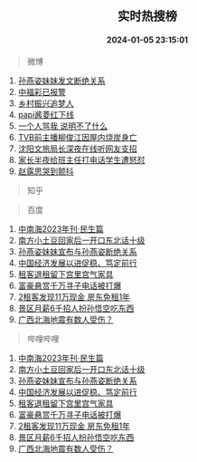 <div align="center"><h2>实时热搜榜</h2><h4>2024-01-05 23:15:01</h4></div>

> 微博  

1. [孙燕姿妹妹发文断绝关系](https://s.weibo.com/weibo?q=%23%E5%AD%99%E7%87%95%E5%A7%BF%E5%A6%B9%E5%A6%B9%E5%8F%91%E6%96%87%E6%96%AD%E7%BB%9D%E5%85%B3%E7%B3%BB%23&t=31&band_rank=1&Refer=top)<br />
2. [中福彩已报警](https://s.weibo.com/weibo?q=%23%E4%B8%AD%E7%A6%8F%E5%BD%A9%E5%B7%B2%E6%8A%A5%E8%AD%A6%23&t=31&band_rank=2&Refer=top)<br />
3. [乡村振兴追梦人](https://s.weibo.com/weibo?q=%23%E4%B9%A1%E6%9D%91%E6%8C%AF%E5%85%B4%E8%BF%BD%E6%A2%A6%E4%BA%BA%23&t=31&band_rank=3&Refer=top)<br />
4. [papi酱菱红下线](https://s.weibo.com/weibo?q=%23papi%E9%85%B1%E8%8F%B1%E7%BA%A2%E4%B8%8B%E7%BA%BF%23&t=31&band_rank=4&Refer=top)<br />
5. [一个人骂我 说明不了什么](https://s.weibo.com/weibo?q=%E4%B8%80%E4%B8%AA%E4%BA%BA%E9%AA%82%E6%88%91%20%E8%AF%B4%E6%98%8E%E4%B8%8D%E4%BA%86%E4%BB%80%E4%B9%88&t=31&band_rank=5&Refer=top)<br />
6. [TVB前主播柳俊江因屋内烧炭身亡](https://s.weibo.com/weibo?q=%23TVB%E5%89%8D%E4%B8%BB%E6%92%AD%E6%9F%B3%E4%BF%8A%E6%B1%9F%E5%9B%A0%E5%B1%8B%E5%86%85%E7%83%A7%E7%82%AD%E8%BA%AB%E4%BA%A1%23&t=31&band_rank=6&Refer=top)<br />
7. [沈阳文旅局长深夜在线听网友支招](https://s.weibo.com/weibo?q=%23%E6%B2%88%E9%98%B3%E6%96%87%E6%97%85%E5%B1%80%E9%95%BF%E6%B7%B1%E5%A4%9C%E5%9C%A8%E7%BA%BF%E5%90%AC%E7%BD%91%E5%8F%8B%E6%94%AF%E6%8B%9B%23&t=31&band_rank=7&Refer=top)<br />
8. [家长半夜给班主任打电话学生遭怒怼](https://s.weibo.com/weibo?q=%23%E5%AE%B6%E9%95%BF%E5%8D%8A%E5%A4%9C%E7%BB%99%E7%8F%AD%E4%B8%BB%E4%BB%BB%E6%89%93%E7%94%B5%E8%AF%9D%E5%AD%A6%E7%94%9F%E9%81%AD%E6%80%92%E6%80%BC%23&t=31&band_rank=8&Refer=top)<br />
9. [赵露思哭到颤抖](https://s.weibo.com/weibo?q=%E8%B5%B5%E9%9C%B2%E6%80%9D%E5%93%AD%E5%88%B0%E9%A2%A4%E6%8A%96&t=31&band_rank=9&Refer=top)<br />

> 知乎  


> 百度  

1. [中南海2023年刊·民生篇](https://www.baidu.com/s?wd=%E4%B8%AD%E5%8D%97%E6%B5%B72023%E5%B9%B4%E5%88%8A%C2%B7%E6%B0%91%E7%94%9F%E7%AF%87&sa=fyb_news&rsv_dl=fyb_news)<br />
2. [南方小土豆回家后一开口东北话十级](https://www.baidu.com/s?wd=%E5%8D%97%E6%96%B9%E5%B0%8F%E5%9C%9F%E8%B1%86%E5%9B%9E%E5%AE%B6%E5%90%8E%E4%B8%80%E5%BC%80%E5%8F%A3%E4%B8%9C%E5%8C%97%E8%AF%9D%E5%8D%81%E7%BA%A7&sa=fyb_news&rsv_dl=fyb_news)<br />
3. [孙燕姿妹妹宣布与孙燕姿断绝关系](https://www.baidu.com/s?wd=%E5%AD%99%E7%87%95%E5%A7%BF%E5%A6%B9%E5%A6%B9%E5%AE%A3%E5%B8%83%E4%B8%8E%E5%AD%99%E7%87%95%E5%A7%BF%E6%96%AD%E7%BB%9D%E5%85%B3%E7%B3%BB&sa=fyb_news&rsv_dl=fyb_news)<br />
4. [中国经济发展以进促稳、笃定前行](https://www.baidu.com/s?wd=%E4%B8%AD%E5%9B%BD%E7%BB%8F%E6%B5%8E%E5%8F%91%E5%B1%95%E4%BB%A5%E8%BF%9B%E4%BF%83%E7%A8%B3%E3%80%81%E7%AC%83%E5%AE%9A%E5%89%8D%E8%A1%8C&sa=fyb_news&rsv_dl=fyb_news)<br />
5. [租客退租留下宫里宫气家具](https://www.baidu.com/s?wd=%E7%A7%9F%E5%AE%A2%E9%80%80%E7%A7%9F%E7%95%99%E4%B8%8B%E5%AE%AB%E9%87%8C%E5%AE%AB%E6%B0%94%E5%AE%B6%E5%85%B7&sa=fyb_news&rsv_dl=fyb_news)<br />
6. [富豪悬赏千万寻子电话被打爆](https://www.baidu.com/s?wd=%E5%AF%8C%E8%B1%AA%E6%82%AC%E8%B5%8F%E5%8D%83%E4%B8%87%E5%AF%BB%E5%AD%90%E7%94%B5%E8%AF%9D%E8%A2%AB%E6%89%93%E7%88%86&sa=fyb_news&rsv_dl=fyb_news)<br />
7. [2租客发现11万现金 房东免租1年](https://www.baidu.com/s?wd=2%E7%A7%9F%E5%AE%A2%E5%8F%91%E7%8E%B011%E4%B8%87%E7%8E%B0%E9%87%91+%E6%88%BF%E4%B8%9C%E5%85%8D%E7%A7%9F1%E5%B9%B4&sa=fyb_news&rsv_dl=fyb_news)<br />
8. [景区月薪6千招人扮孙悟空吃东西](https://www.baidu.com/s?wd=%E6%99%AF%E5%8C%BA%E6%9C%88%E8%96%AA6%E5%8D%83%E6%8B%9B%E4%BA%BA%E6%89%AE%E5%AD%99%E6%82%9F%E7%A9%BA%E5%90%83%E4%B8%9C%E8%A5%BF&sa=fyb_news&rsv_dl=fyb_news)<br />
9. [广西北海地震有数人受伤？](https://www.baidu.com/s?wd=%E5%B9%BF%E8%A5%BF%E5%8C%97%E6%B5%B7%E5%9C%B0%E9%9C%87%E6%9C%89%E6%95%B0%E4%BA%BA%E5%8F%97%E4%BC%A4%EF%BC%9F&sa=fyb_news&rsv_dl=fyb_news)<br />

> 哔哩哔哩  

1. [中南海2023年刊·民生篇](https://www.baidu.com/s?wd=%E4%B8%AD%E5%8D%97%E6%B5%B72023%E5%B9%B4%E5%88%8A%C2%B7%E6%B0%91%E7%94%9F%E7%AF%87&sa=fyb_news&rsv_dl=fyb_news)<br />
2. [南方小土豆回家后一开口东北话十级](https://www.baidu.com/s?wd=%E5%8D%97%E6%96%B9%E5%B0%8F%E5%9C%9F%E8%B1%86%E5%9B%9E%E5%AE%B6%E5%90%8E%E4%B8%80%E5%BC%80%E5%8F%A3%E4%B8%9C%E5%8C%97%E8%AF%9D%E5%8D%81%E7%BA%A7&sa=fyb_news&rsv_dl=fyb_news)<br />
3. [孙燕姿妹妹宣布与孙燕姿断绝关系](https://www.baidu.com/s?wd=%E5%AD%99%E7%87%95%E5%A7%BF%E5%A6%B9%E5%A6%B9%E5%AE%A3%E5%B8%83%E4%B8%8E%E5%AD%99%E7%87%95%E5%A7%BF%E6%96%AD%E7%BB%9D%E5%85%B3%E7%B3%BB&sa=fyb_news&rsv_dl=fyb_news)<br />
4. [中国经济发展以进促稳、笃定前行](https://www.baidu.com/s?wd=%E4%B8%AD%E5%9B%BD%E7%BB%8F%E6%B5%8E%E5%8F%91%E5%B1%95%E4%BB%A5%E8%BF%9B%E4%BF%83%E7%A8%B3%E3%80%81%E7%AC%83%E5%AE%9A%E5%89%8D%E8%A1%8C&sa=fyb_news&rsv_dl=fyb_news)<br />
5. [租客退租留下宫里宫气家具](https://www.baidu.com/s?wd=%E7%A7%9F%E5%AE%A2%E9%80%80%E7%A7%9F%E7%95%99%E4%B8%8B%E5%AE%AB%E9%87%8C%E5%AE%AB%E6%B0%94%E5%AE%B6%E5%85%B7&sa=fyb_news&rsv_dl=fyb_news)<br />
6. [富豪悬赏千万寻子电话被打爆](https://www.baidu.com/s?wd=%E5%AF%8C%E8%B1%AA%E6%82%AC%E8%B5%8F%E5%8D%83%E4%B8%87%E5%AF%BB%E5%AD%90%E7%94%B5%E8%AF%9D%E8%A2%AB%E6%89%93%E7%88%86&sa=fyb_news&rsv_dl=fyb_news)<br />
7. [2租客发现11万现金 房东免租1年](https://www.baidu.com/s?wd=2%E7%A7%9F%E5%AE%A2%E5%8F%91%E7%8E%B011%E4%B8%87%E7%8E%B0%E9%87%91+%E6%88%BF%E4%B8%9C%E5%85%8D%E7%A7%9F1%E5%B9%B4&sa=fyb_news&rsv_dl=fyb_news)<br />
8. [景区月薪6千招人扮孙悟空吃东西](https://www.baidu.com/s?wd=%E6%99%AF%E5%8C%BA%E6%9C%88%E8%96%AA6%E5%8D%83%E6%8B%9B%E4%BA%BA%E6%89%AE%E5%AD%99%E6%82%9F%E7%A9%BA%E5%90%83%E4%B8%9C%E8%A5%BF&sa=fyb_news&rsv_dl=fyb_news)<br />
9. [广西北海地震有数人受伤？](https://www.baidu.com/s?wd=%E5%B9%BF%E8%A5%BF%E5%8C%97%E6%B5%B7%E5%9C%B0%E9%9C%87%E6%9C%89%E6%95%B0%E4%BA%BA%E5%8F%97%E4%BC%A4%EF%BC%9F&sa=fyb_news&rsv_dl=fyb_news)<br />
